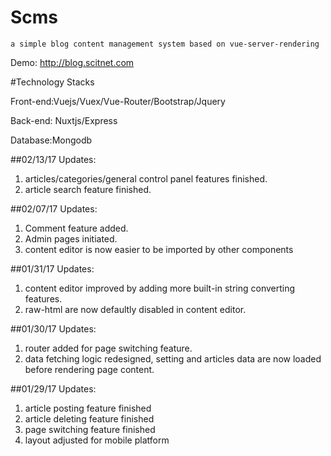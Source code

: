 # Scms

    a simple blog content management system based on vue-server-rendering

Demo: http://blog.scitnet.com

#Technology Stacks

Front-end:Vuejs/Vuex/Vue-Router/Bootstrap/Jquery

Back-end: Nuxtjs/Express

Database:Mongodb

##02/13/17 Updates:
1. articles/categories/general control panel features finished.
2. article search feature finished.

##02/07/17 Updates:
1. Comment feature added.
2. Admin pages initiated.
3. content editor is now easier to be imported by other components

##01/31/17 Updates:
1. content editor improved by adding more built-in string converting features.
2. raw-html are now defaultly disabled in content editor.

##01/30/17 Updates:
1. router added for page switching feature.
2. data fetching logic redesigned, setting and articles data are now loaded before rendering page content.

##01/29/17 Updates:

1. article posting feature finished
2. article deleting feature finished
3. page switching feature finished
4. layout adjusted for mobile platform
